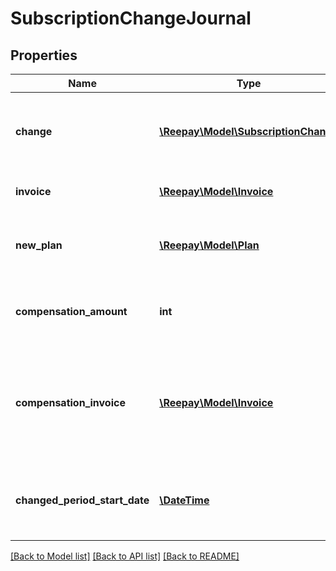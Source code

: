 # SubscriptionChangeJournal

## Properties
Name | Type | Description | Notes
------------ | ------------- | ------------- | -------------
**change** | [**\Reepay\Model\SubscriptionChange**](SubscriptionChange.md) | Subscription change object applied, if null the change has no impact | [optional] 
**invoice** | [**\Reepay\Model\Invoice**](Invoice.md) | New invoice the change resulted in | [optional] 
**new_plan** | [**\Reepay\Model\Plan**](Plan.md) | Subscription plan object if change resulted in a new plan | [optional] 
**compensation_amount** | **int** | If compensation the compensation amount | [optional] 
**compensation_invoice** | [**\Reepay\Model\Invoice**](Invoice.md) | If compensation the credited or refunded invoice. The latest credit note gives details on the crediting. | [optional] 
**changed_period_start_date** | [**\DateTime**](\DateTime.md) | If the change resulted in a new billing cycle this is the start date used | [optional] 

[[Back to Model list]](../README.md#documentation-for-models) [[Back to API list]](../README.md#documentation-for-api-endpoints) [[Back to README]](../README.md)


